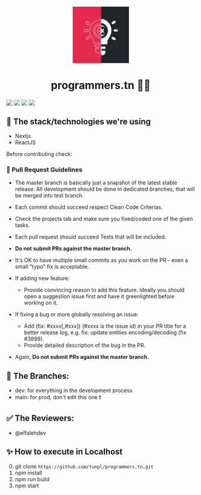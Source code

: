 <p align="center"><img class="centerImage" src="./.github/logo.jpg" height="150" width="150"/></p>
<h1 align="center">programmers.tn 👨‍💻</h1>

 <img align="center" src="https://img.shields.io/github/languages/top/tunpl/programmers.tn"> <img align="center" src="https://img.shields.io/discord/834943508225327114"> <img align="center" src="https://img.shields.io/david/tunpl/programmers.tn"> <img align="center" src="https://img.shields.io/github/stars/tunpl/programmers.tn?style=social">

## 🎤 The stack/technologies we're using
- Nextjs
- ReactJS


Before contributing check: 
### :red_circle: Pull Request Guidelines

- The master branch is basically just a snapshot of the latest stable release. All development should be done in dedicated branches, that will be merged into test branch.

- Each commit should succeed respect Clean Code Criterias.

- Check the projects tab and make sure you fixed/coded one of the given tasks. 

- Each pull request should succeed Tests that will be included.

- **Do not submit PRs against the master branch.**

- It's OK to have multiple small commits as you work on the PR - even a small "typo" fix is acceptable.

- If adding new feature:
  - Provide convincing reason to add this feature. Ideally you should open a suggestion issue first and have it greenlighted before working on it.

- If fixing a bug or more globally resolving an issue:
  - Add (fix: #xxxx[,#xxx]) (#xxxx is the issue id) in your PR title for a better release log, e.g. fix: update entities encoding/decoding (fix #3899).
  - Provide detailed description of the bug in the PR.

- Again, **Do not submit PRs against the master branch.**

## 🔶 The Branches: 
- dev: for everything in the development process
- main: for prod, don't edit this one ❗

## ✅ The Reviewers:
- @elfalehdev 


## ✨ How to execute in Localhost
0. git clone ```https://github.com/tunpl/programmers.tn.git```
1. npm install 
2. npm run build
3. npm start 
